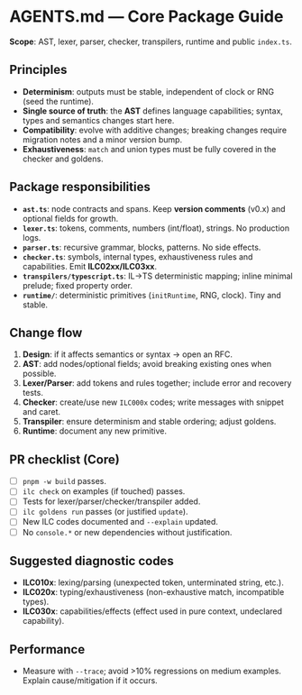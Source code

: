 # AGENTS.md — Core Package Guide

**Scope**: AST, lexer, parser, checker, transpilers, runtime and public `index.ts`.

## Principles

- **Determinism**: outputs must be stable, independent of clock or RNG (seed the runtime).
- **Single source of truth**: the **AST** defines language capabilities; syntax, types and semantics changes start here.
- **Compatibility**: evolve with additive changes; breaking changes require migration notes and a minor version bump.
- **Exhaustiveness**: `match` and union types must be fully covered in the checker and goldens.

## Package responsibilities

- **`ast.ts`**: node contracts and spans. Keep **version comments** (v0.x) and optional fields for growth.
- **`lexer.ts`**: tokens, comments, numbers (int/float), strings. No production logs.
- **`parser.ts`**: recursive grammar, blocks, patterns. No side effects.
- **`checker.ts`**: symbols, internal types, exhaustiveness rules and capabilities. Emit **ILC02xx/ILC03xx**.
- **`transpilers/typescript.ts`**: IL→TS deterministic mapping; inline minimal prelude; fixed property order.
- **`runtime/`**: deterministic primitives (`initRuntime`, RNG, clock). Tiny and stable.

## Change flow

1. **Design**: if it affects semantics or syntax → open an RFC.
2. **AST**: add nodes/optional fields; avoid breaking existing ones when possible.
3. **Lexer/Parser**: add tokens and rules together; include error and recovery tests.
4. **Checker**: create/use new `ILC000x` codes; write messages with snippet and caret.
5. **Transpiler**: ensure determinism and stable ordering; adjust goldens.
6. **Runtime**: document any new primitive.

## PR checklist (Core)

- [ ] `pnpm -w build` passes.
- [ ] `ilc check` on examples (if touched) passes.
- [ ] Tests for lexer/parser/checker/transpiler added.
- [ ] `ilc goldens run` passes (or justified `update`).
- [ ] New ILC codes documented and `--explain` updated.
- [ ] No `console.*` or new dependencies without justification.

## Suggested diagnostic codes

- **ILC010x**: lexing/parsing (unexpected token, unterminated string, etc.).
- **ILC020x**: typing/exhaustiveness (non-exhaustive match, incompatible types).
- **ILC030x**: capabilities/effects (effect used in pure context, undeclared capability).

## Performance

- Measure with `--trace`; avoid >10% regressions on medium examples. Explain cause/mitigation if it occurs.
